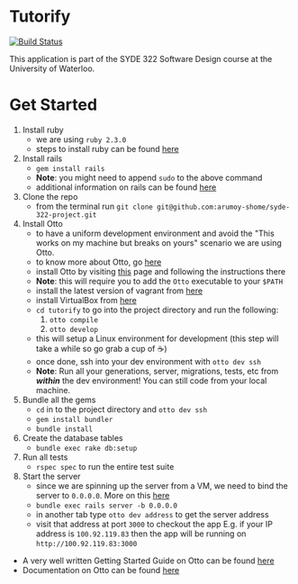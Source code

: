 # Tutorify

[![Build Status](https://travis-ci.org/arumoy-shome/tutorify.svg?branch=master)](https://travis-ci.org/arumoy-shome/tutorify)

This application is part of the SYDE 322 Software Design course
at the University of Waterloo.

# Get Started

1. Install ruby
    - we are using `ruby 2.3.0`
    - steps to install ruby can be found
    [here](https://www.ruby-lang.org/en/documentation/installation/)
2. Install rails
    - `gem install rails`
    - **Note**: you might need to append `sudo` to the above command
    - additional information on rails can be found
    [here](http://guides.rubyonrails.org/getting_started.html)
3. Clone the repo
    - from the terminal run
    `git clone git@github.com:arumoy-shome/syde-322-project.git`
4. Install Otto
    - to have a uniform development environment and avoid the
    "This works on my machine but breaks on yours" scenario we are using Otto.
    - to know more about Otto, go [here](https://www.ottoproject.io/)
    - install Otto by visiting
      [this](https://www.ottoproject.io/docs/install/index.html) page and
      following the instructions there
    - **Note**: this will require you to add the `Otto` executable to your
      `$PATH`
    - install the latest version of vagrant from
      [here](https://www.vagrantup.com/downloads.html)
    - install VirtualBox from [here](https://www.virtualbox.org/wiki/Downloads)
    - `cd tutorify` to go into the project directory and run the following:
        1. `otto compile`
        2. `otto develop`
    - this will setup a Linux environment for development (this step will take a
      while so go grab a cup of :coffee:)
    - once done, ssh into your dev environment with `otto dev ssh`
    - **Note**: Run all your generations, server, migrations, tests, etc from
      ***within*** the dev environment! You can still code from your local
      machine.
5. Bundle all the gems
    - `cd` in to the project directory and `otto dev ssh`
    - `gem install bundler`
    - `bundle install`
6. Create the database tables
    - `bundle exec rake db:setup`
7. Run all tests
    - `rspec spec` to run the entire test suite
8. Start the server
    - since we are spinning up the server from a VM, we need to bind the server
      to `0.0.0.0`. More on this
      [here](https://www.ottoproject.io/docs/apps/ruby/dev.html)
    - `bundle exec rails server -b 0.0.0.0`
    - in another tab type `otto dev address` to get the server address
    - visit that address at port `3000` to checkout the app
    E.g. if your IP address is `100.92.119.83` then the app will be running on
    `http://100.92.119.83:3000`

- A very well written Getting Started Guide on Otto can be found
  [here](https://www.ottoproject.io/intro/index.html)
- Documentation on Otto can be found
  [here](https://www.ottoproject.io/docs/index.html)
